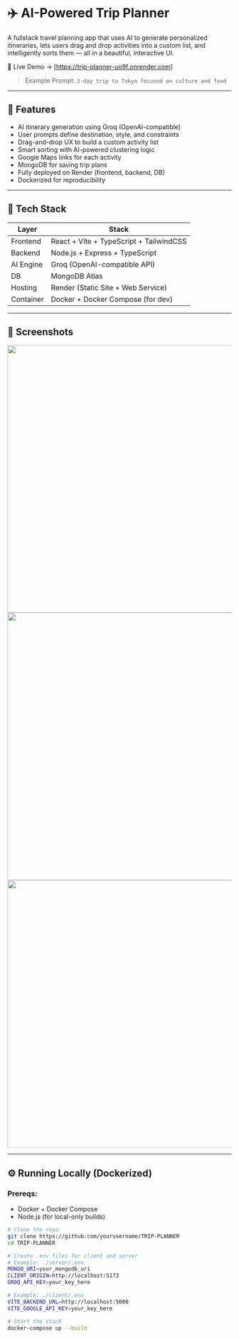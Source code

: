 # ✈️ AI-Powered Trip Planner


A fullstack travel planning app that uses AI to generate personalized itineraries, lets users drag and drop activities into a custom list, and intelligently sorts them — all in a beautiful, interactive UI.

🚀 Live Demo → [https://trip-planner-uo9f.onrender.com]

> Example Prompt: `3-day trip to Tokyo focused on culture and food`

---

## 🧠 Features

- AI itinerary generation using Groq (OpenAI-compatible)
- User prompts define destination, style, and constraints
- Drag-and-drop UX to build a custom activity list
- Smart sorting with AI-powered clustering logic
- Google Maps links for each activity
- MongoDB for saving trip plans
- Fully deployed on Render (frontend, backend, DB)
- Dockerized for reproducibility

---

## 🧰 Tech Stack

| Layer       | Stack                                   |
|-------------|-----------------------------------------|
| Frontend    | React + Vite + TypeScript + TailwindCSS |
| Backend     | Node.js + Express + TypeScript          |
| AI Engine   | Groq (OpenAI-compatible API)            |
| DB          | MongoDB Atlas                           |                      |
| Hosting     | Render (Static Site + Web Service)      |
| Container   | Docker + Docker Compose (for dev)       |

---

## 📸 Screenshots

<!-- Add images to `public/screenshots/` and link here -->

<p align="center">
  <img src="./public/screenshots/main.png" width="600" />
  <img src="./public/screenshots/selection.png" width="600" />
  <img src="./public/screenshots/sorted.png" width="600" />
</p>

---

## ⚙️ Running Locally (Dockerized)

### Prereqs:
- Docker + Docker Compose
- Node.js (for local-only builds)

```bash
# Clone the repo
git clone https://github.com/yourusername/TRIP-PLANNER
cd TRIP-PLANNER

# Create .env files for client and server
# Example: ./server/.env
MONGO_URI=your_mongodb_uri
CLIENT_ORIGIN=http://localhost:5173
GROQ_API_KEY=your_key_here

# Example: ./client/.env
VITE_BACKEND_URL=http://localhost:5000
VITE_GOOGLE_API_KEY=your_key_here

# Start the stack
docker-compose up --build